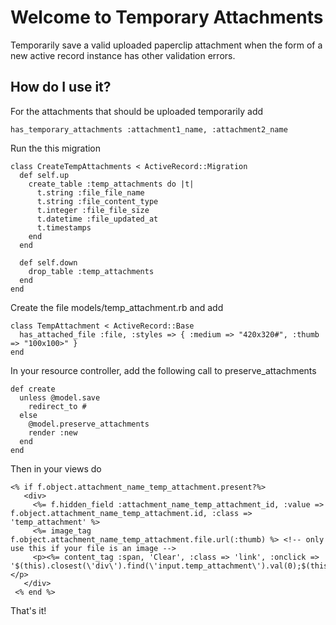 Welcome to Temporary Attachments
==========================

Temporarily save a valid uploaded paperclip attachment when the form of a new active record instance has other validation errors.  

How do I use it?
----------------

For the attachments that should be uploaded temporarily add

    has_temporary_attachments :attachment1_name, :attachment2_name
    
Run the this migration

    class CreateTempAttachments < ActiveRecord::Migration
      def self.up
        create_table :temp_attachments do |t|
          t.string :file_file_name
          t.string :file_content_type
          t.integer :file_file_size
          t.datetime :file_updated_at
          t.timestamps
        end
      end

      def self.down
        drop_table :temp_attachments
      end
    end

Create the file models/temp_attachment.rb and add

    class TempAttachment < ActiveRecord::Base
      has_attached_file :file, :styles => { :medium => "420x320#", :thumb => "100x100>" }
    end

In your resource controller, add the following call to preserve_attachments

    def create
      unless @model.save
        redirect_to #
      else
        @model.preserve_attachments
        render :new
      end
    end

Then in your views do

    <% if f.object.attachment_name_temp_attachment.present?%>
       <div>
         <%= f.hidden_field :attachment_name_temp_attachment_id, :value => f.object.attachment_name_temp_attachment.id, :class => 'temp_attachment' %>
         <%= image_tag f.object.attachment_name_temp_attachment.file.url(:thumb) %> <!-- only use this if your file is an image -->
         <p><%= content_tag :span, 'Clear', :class => 'link', :onclick => '$(this).closest(\'div\').find(\'input.temp_attachment\').val(0);$(this).closest(\'div\').hide();'%></p>
       </div>  
     <% end %>

That's it!

